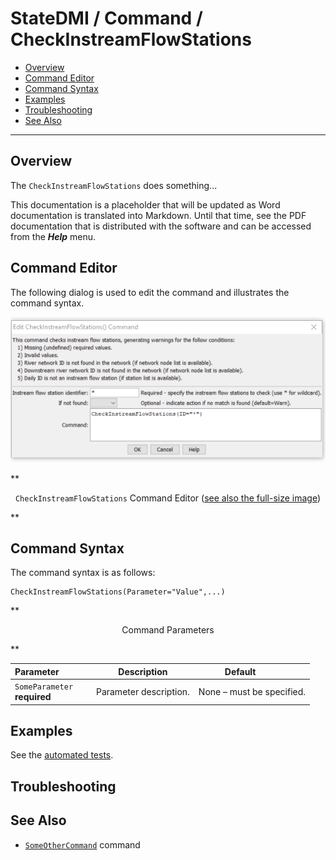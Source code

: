 # StateDMI / Command / CheckInstreamFlowStations #

* [Overview](#overview)
* [Command Editor](#command-editor)
* [Command Syntax](#command-syntax)
* [Examples](#examples)
* [Troubleshooting](#troubleshooting)
* [See Also](#see-also)

-------------------------

## Overview ##

The `CheckInstreamFlowStations` does something...

This documentation is a placeholder that will be updated as Word documentation is translated into Markdown.
Until that time, see the PDF documentation that is distributed with the software and can be accessed
from the ***Help*** menu.

## Command Editor ##

The following dialog is used to edit the command and illustrates the command syntax.

![CheckInstreamFlowStations](CheckInstreamFlowStations.png)

**<p style="text-align: center;">
`CheckInstreamFlowStations` Command Editor (<a href="../CheckInstreamFlowStations.png">see also the full-size image</a>)
</p>**

## Command Syntax ##

The command syntax is as follows:

```text
CheckInstreamFlowStations(Parameter="Value",...)
```
**<p style="text-align: center;">
Command Parameters
</p>**

| **Parameter**&nbsp;&nbsp;&nbsp;&nbsp;&nbsp;&nbsp;&nbsp;&nbsp;&nbsp;&nbsp;&nbsp;&nbsp; | **Description** | **Default**&nbsp;&nbsp;&nbsp;&nbsp;&nbsp;&nbsp;&nbsp;&nbsp;&nbsp;&nbsp; |
| --------------|-----------------|----------------- |
|`SomeParameter`<br>**required**|Parameter description.|None – must be specified.|

## Examples ##

See the [automated tests](https://github.com/OpenWaterFoundation/cdss-app-statedmi-main/tree/master/test/regression/commands/CheckInstreamFlowStations).

## Troubleshooting ##

## See Also ##

* [`SomeOtherCommand`](../SomeOtherCommand/SomeOtherCommand) command
